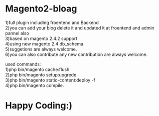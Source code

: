 # Magento2-bloag

1)full plugin including froentend and Backend<br>
2)you can add your blog delete it and updated it at froentend and admin pannel also<br>
3)based on magento 2.4.2 support<br>
4)using new magento 2.4 db_schema<br>
5)suggetions are always welcome.<br>
6)you can also contribute any new contribution are always welcome.<br>

used commands:<br>
1)php bin/magento cache:flush<br>
2)php bin/magento setup:upgrede<br>
3)php bin/magento static-content:deploy -f<br>
4)php bin/magento compile.<br>

# Happy Coding:)<br>



